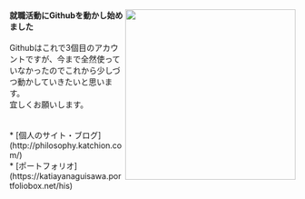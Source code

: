 <img src="https://octodex.github.com/images/hula_loop_octodex03.gif" align="right" width="300">
<b>就職活動にGithubを動かし始めました</b>
<br>
<br>
Githubはこれで3個目のアカウントですが、今まで全然使っていなかったのでこれから少しづつ動かしていきたいと思います。<br>
宜しくお願いします。
<br>
<br>
<br>
* [個人のサイト・ブログ](http://philosophy.katchion.com/)<br>
* [ポートフォリオ](https://katiayanaguisawa.portfoliobox.net/his)<br>
<br>
<br>
